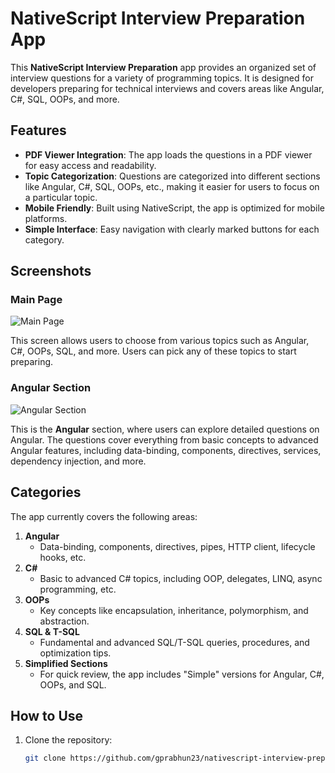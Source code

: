 # NativeScript Interview Preparation App

This **NativeScript Interview Preparation** app provides an organized set of interview questions for a variety of programming topics. It is designed for developers preparing for technical interviews and covers areas like Angular, C#, SQL, OOPs, and more. 

## Features

- **PDF Viewer Integration**: The app loads the questions in a PDF viewer for easy access and readability.
- **Topic Categorization**: Questions are categorized into different sections like Angular, C#, SQL, OOPs, etc., making it easier for users to focus on a particular topic.
- **Mobile Friendly**: Built using NativeScript, the app is optimized for mobile platforms.
- **Simple Interface**: Easy navigation with clearly marked buttons for each category.

## Screenshots

### Main Page
![Main Page](https://github.com/user-attachments/assets/99f60109-3c3d-4478-b362-f6050faf442c)


This screen allows users to choose from various topics such as Angular, C#, OOPs, SQL, and more. Users can pick any of these topics to start preparing.

### Angular Section
![Angular Section](https://github.com/user-attachments/assets/f8975a94-ffe2-43b6-a279-aff4d3b8121d)

This is the **Angular** section, where users can explore detailed questions on Angular. The questions cover everything from basic concepts to advanced Angular features, including data-binding, components, directives, services, dependency injection, and more.

## Categories

The app currently covers the following areas:

1. **Angular**
   - Data-binding, components, directives, pipes, HTTP client, lifecycle hooks, etc.
2. **C#**
   - Basic to advanced C# topics, including OOP, delegates, LINQ, async programming, etc.
3. **OOPs**
   - Key concepts like encapsulation, inheritance, polymorphism, and abstraction.
4. **SQL & T-SQL**
   - Fundamental and advanced SQL/T-SQL queries, procedures, and optimization tips.
5. **Simplified Sections**
   - For quick review, the app includes "Simple" versions for Angular, C#, OOPs, and SQL.

## How to Use

1. Clone the repository:
   ```bash
   git clone https://github.com/gprabhun23/nativescript-interview-preparation.git
